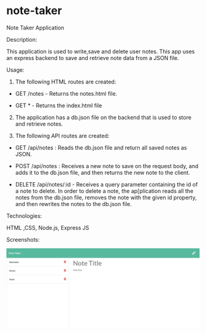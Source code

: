 # note-taker
Note Taker Application

Description:

This application is used to write,save and delete user notes. This app uses an express backend to save and retrieve note data from a JSON file.

Usage:

1. The following HTML routes are created:

-    GET /notes - Returns the notes.html file.
 
-    GET * - Returns the index.html file
 
 
 2.  The application has a db.json file on the backend that is used to store and retrieve notes.

3. The following API routes are created:  

- GET /api/notes : Reads the db.json file and return all saved notes as JSON.

- POST /api/notes : Receives a new note to save on the request body, and adds it to the db.json file, and then returns the new note to the client.

- DELETE /api/notes/:id - Receives a query parameter containing the id of a note to delete. In order to delete a note, the ap[plication reads all the notes from the db.json file, removes the note with the given id property, and then rewrites the notes to the db.json file.
 

Technologies:

HTML ,CSS, Node.js, Express JS

Screenshots:

![ ](NoteTaker.png)
